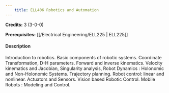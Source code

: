 ```yaml
---
    title: ELL406 Robotics and Automation
---
```

**Credits:** 3 (3-0-0)



**Prerequisites:** [[/Electrical Engineering/ELL225 | ELL225]]

#### Description 
Introduction to robotics. Basic components of robotic systems. Coordinate Transformation, D-H parameters. Forward and inverse kinematics. Velocity kinematics and Jacobian, Singularity analysis, Robot Dynamics : Holonomic and Non-Holonomic Systems. Trajectory planning. Robot control: linear and nonlinear. Actuators and Sensors. Vision based Robotic Control. Mobile Robots : Modeling and Control.